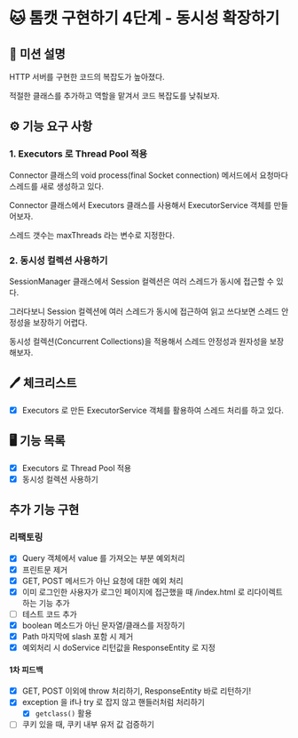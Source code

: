 # 🐱 톰캣 구현하기 4단계 - 동시성 확장하기

## 🚀 미션 설명

HTTP 서버를 구현한 코드의 복잡도가 높아졌다.

적절한 클래스를 추가하고 역할을 맡겨서 코드 복잡도를 낮춰보자.

## ⚙️ 기능 요구 사항

### 1. Executors 로 Thread Pool 적용

Connector 클래스의 void process(final Socket connection) 메서드에서 요청마다 스레드를 새로 생성하고 있다.

Connector 클래스에서 Executors 클래스를 사용해서 ExecutorService 객체를 만들어보자.

스레드 갯수는 maxThreads 라는 변수로 지정한다.

### 2. 동시성 컬렉션 사용하기

SessionManager 클래스에서 Session 컬렉션은 여러 스레드가 동시에 접근할 수 있다.

그러다보니 Session 컬렉션에 여러 스레드가 동시에 접근하여 읽고 쓰다보면 스레드 안정성을 보장하기 어렵다.

동시성 컬렉션(Concurrent Collections)을 적용해서 스레드 안정성과 원자성을 보장해보자.

## 🖊 체크리스트

- [x] Executors 로 만든 ExecutorService 객체를 활용하여 스레드 처리를 하고 있다.

## 🖥 기능 목록

- [x] Executors 로 Thread Pool 적용
- [x] 동시성 컬렉션 사용하기

## 추가 기능 구현

### 리팩토링

- [x] Query 객체에서 value 를 가져오는 부분 예외처리
- [x] 프린트문 제거
- [x] GET, POST 메서드가 아닌 요청에 대한 예외 처리
- [x] 이미 로그인한 사용자가 로그인 페이지에 접근했을 때 /index.html 로 리다이렉트 하는 기능 추가
- [ ] 테스트 코드 추가
- [x] boolean 메소드가 아닌 문자열/클래스를 저장하기
- [x] Path 마지막에 slash 포함 시 제거
- [x] 예외처리 시 doService 리턴값을 ResponseEntity 로 지정

#### 1차 피드백

- [x] GET, POST 이외에 throw 처리하기, ResponseEntity 바로 리턴하기!
- [x] exception 을 if나 try 로 잡지 않고 핸들러처럼 처리하기
    - [x] `getclass()` 활용
- [ ] 쿠키 있을 때, 쿠키 내부 유저 값 검증하기
